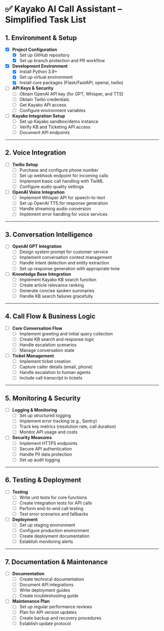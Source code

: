 # ✅ Kayako AI Call Assistant – Simplified Task List

## 1. Environment & Setup

- [x] **Project Configuration**
  - [x] Set up GitHub repository
  - [x] Set up branch protection and PR workflow

- [x] **Development Environment**
  - [x] Install Python 3.9+
  - [x] Set up virtual environment
  - [x] Install core packages (Flask/FastAPI, openai, twilio)

- [ ] **API Keys & Security**
  - [ ] Obtain OpenAI API key (for GPT, Whisper, and TTS)
  - [ ] Obtain Twilio credentials
  - [ ] Get Kayako API access
  - [ ] Configure environment variables

- [ ] **Kayako Integration Setup**
  - [ ] Set up Kayako sandbox/demo instance
  - [ ] Verify KB and Ticketing API access
  - [ ] Document API endpoints

---

## 2. Voice Integration

- [ ] **Twilio Setup**
  - [ ] Purchase and configure phone number
  - [ ] Set up webhook endpoint for incoming calls
  - [ ] Implement basic call handling with TwiML
  - [ ] Configure audio quality settings

- [ ] **OpenAI Voice Integration**
  - [ ] Implement Whisper API for speech-to-text
  - [ ] Set up OpenAI TTS for response generation
  - [ ] Handle streaming audio conversion
  - [ ] Implement error handling for voice services

---

## 3. Conversation Intelligence

- [ ] **OpenAI GPT Integration**
  - [ ] Design system prompt for customer service
  - [ ] Implement conversation context management
  - [ ] Handle intent detection and entity extraction
  - [ ] Set up response generation with appropriate tone

- [ ] **Knowledge Base Integration**
  - [ ] Implement Kayako KB search function
  - [ ] Create article relevance ranking
  - [ ] Generate concise spoken summaries
  - [ ] Handle KB search failures gracefully

---

## 4. Call Flow & Business Logic

- [ ] **Core Conversation Flow**
  - [ ] Implement greeting and initial query collection
  - [ ] Create KB search and response logic
  - [ ] Handle escalation scenarios
  - [ ] Manage conversation state

- [ ] **Ticket Management**
  - [ ] Implement ticket creation
  - [ ] Capture caller details (email, phone)
  - [ ] Handle escalation to human agents
  - [ ] Include call transcript in tickets

---

## 5. Monitoring & Security

- [ ] **Logging & Monitoring**
  - [ ] Set up structured logging
  - [ ] Implement error tracking (e.g., Sentry)
  - [ ] Track key metrics (resolution rate, call duration)
  - [ ] Monitor API usage and costs

- [ ] **Security Measures**
  - [ ] Implement HTTPS endpoints
  - [ ] Secure API authentication
  - [ ] Handle PII data protection
  - [ ] Set up audit logging

---

## 6. Testing & Deployment

- [ ] **Testing**
  - [ ] Write unit tests for core functions
  - [ ] Create integration tests for API calls
  - [ ] Perform end-to-end call testing
  - [ ] Test error scenarios and fallbacks

- [ ] **Deployment**
  - [ ] Set up staging environment
  - [ ] Configure production environment
  - [ ] Create deployment documentation
  - [ ] Establish monitoring alerts

---

## 7. Documentation & Maintenance

- [ ] **Documentation**
  - [ ] Create technical documentation
  - [ ] Document API integrations
  - [ ] Write deployment guides
  - [ ] Create troubleshooting guide

- [ ] **Maintenance Plan**
  - [ ] Set up regular performance reviews
  - [ ] Plan for API version updates
  - [ ] Create backup and recovery procedures
  - [ ] Establish update protocol 